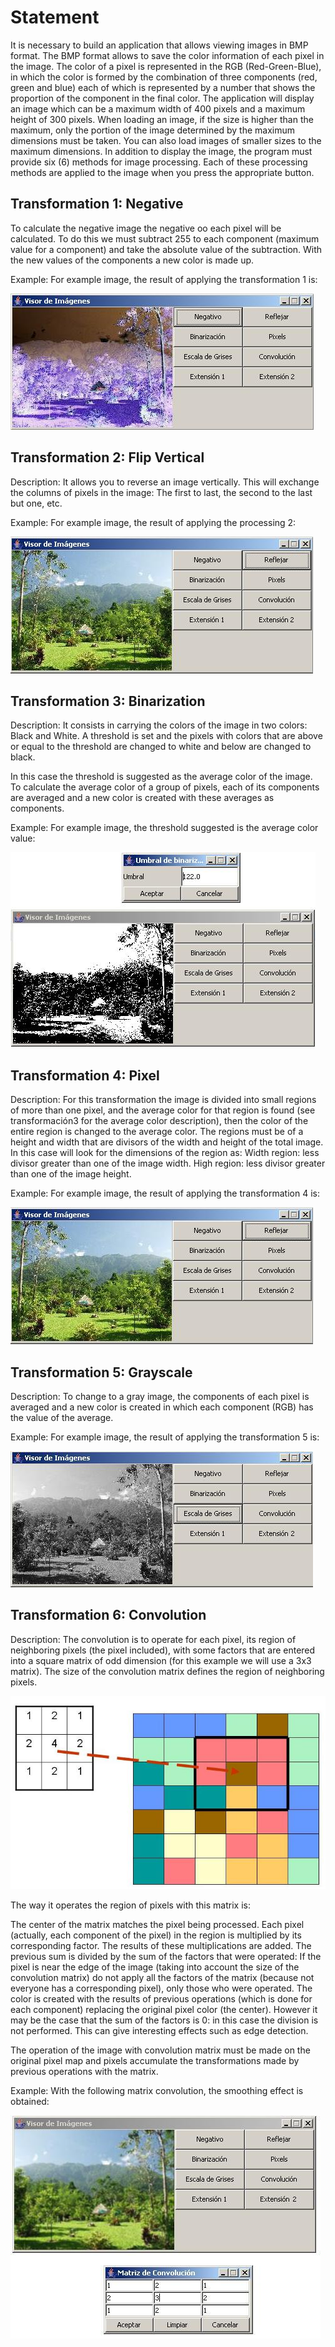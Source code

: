 # Statement

It is necessary to build an application that allows viewing images in BMP format.
The BMP format allows to save the color information of each pixel in the image.
The color of a pixel is represented in the RGB (Red-Green-Blue), in which the color
is formed by the combination of three components (red, green and blue) each of which
is represented by a number that shows the proportion of the component in the
final color.  The application will display an image which can be a maximum width
of 400 pixels and a maximum height of 300 pixels.  When loading an image, if the
size is higher than the maximum, only the portion of the image determined by the
maximum dimensions must be taken.  You can also load images of smaller sizes to
the maximum dimensions.
In addition to display the image, the program must provide six (6) methods for
image processing. Each of these
processing methods are applied to the image when you press the appropriate button.

## Transformation 1: Negative

To calculate the negative image the negative oo each pixel will be calculated.
To do this we must subtract 255 to each component (maximum value for a component)
and take the absolute value of the subtraction. With the new values of the
components a new color is made up.

Example: For example image, the result of applying the transformation 1 is:

![ImageNegative](docs/specs/VisorImagenesNegative.jpg)

## Transformation 2: Flip Vertical

Description: It allows you to reverse an image vertically. This will exchange
the columns of pixels in the image: 
The first to last, the second to the last but one, etc.

Example: For example image, the result of applying the processing 2:

![Image](docs/specs/VisorImagenes.jpg)

## Transformation 3: Binarization

Description: It consists in carrying the colors of the image in two colors:
Black and White. A threshold is set and the pixels with colors that are above
or equal to the threshold are changed to white and below are changed to black. 

In this case the threshold is suggested as the average color of the image.
To calculate the average color of a group of pixels, each of its components
are averaged and a new color is created with these averages as components.

Example: For example image, the threshold suggested is the average color value:

![ImageBinarization](docs/specs/ImageBinarization.jpg)

## Transformation 4: Pixel

Description: For this transformation the image is divided into small regions
of more than one pixel, and the average color for that region is found
(see transformación3 for the average color description), then the color of the
entire region is changed to the average color.
The regions must be of a height and width that are divisors of the width and
height of the total image.
In this case will look for the dimensions of the region as:
Width region: less divisor greater than one of the image width.
High region: less divisor greater than one of the image height.

Example: For example image, the result of applying the transformation 4 is:

![Image](docs/specs/VisorImagenes.jpg)

## Transformation 5: Grayscale

Description: To change to a gray image, the components of each pixel is averaged
and a new color is created in which each component (RGB) has the value of the average.

Example: For example image, the result of applying the transformation 5 is:

![ImageGrayscale](docs/specs/ImageGrayscale.jpg)

## Transformation 6: Convolution

Description: The convolution is to operate for each pixel, its region of
neighboring pixels (the pixel included), 
with some factors that are entered into a square matrix of odd dimension
(for this example we will use a 3x3 matrix). The size of the convolution matrix
defines the region of neighboring pixels.

![Convolution](docs/specs/Convolution.jpg)

The way it operates the region of pixels with this matrix is:

The center of the matrix matches the pixel being processed.  Each pixel
(actually, each component of the pixel) in the region is multiplied by its
corresponding factor. 
The results of these multiplications are added.
The previous sum is divided by the sum of the factors that were operated: If
the pixel is near the edge of the image (taking into account the size of the
convolution matrix) do not apply all the factors of the matrix (because not
everyone has a corresponding pixel), only those who were operated. The color
is created with the results of previous operations (which is done for each
component) replacing the original pixel color (the center).
However it may be the case that the sum of the factors is 0: in this case the
division is not performed. 
This can give interesting effects such as edge detection.

The operation of the image with convolution matrix must be made on the original
pixel map and pixels accumulate the transformations made by previous operations
with the matrix.

Example: With the following matrix convolution, the smoothing effect is obtained:

![ImageExample](docs/specs/ImageExample.jpg)